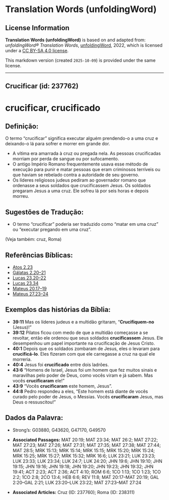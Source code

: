 # Translation Words (unfoldingWord)

## License Information

**Translation Words (unfoldingWord)** is based on and adapted from: _unfoldingWord® Translation Words_, [unfoldingWord](https://unfoldingword.org/utw), 2022, which is licensed under a [CC BY-SA 4.0 license](https://creativecommons.org/licenses/by-sa/4.0/legalcode.en).

This markdown version (created `2025-10-09`) is provided under the same license.



--------------------------------

## Crucificar (id: 237762)

crucificar, crucificado
=======================

Definição:
----------

O termo “crucificar” significa executar alguém prendendo\-o a uma cruz e deixando\-o lá para sofrer e morrer em grande dor.

* A vítima era amarrada à cruz ou pregada nela. As pessoas crucificadas morriam por perda de sangue ou por sufocamento.
* O antigo Império Romano frequentemente usava esse método de execução para punir e matar pessoas que eram criminosos terríveis ou que haviam se rebelado contra a autoridade de seu governo.
* Os líderes religiosos judeus pediram ao governador romano que ordenasse a seus soldados que crucificassem Jesus. Os soldados pregaram Jesus a uma cruz. Ele sofreu lá por seis horas e depois morreu.

Sugestões de Tradução:
----------------------

* O termo “crucificar” poderia ser traduzido como “matar em uma cruz” ou “executar pregando em uma cruz”.

(Veja também: cruz, Roma)

Referências Bíblicas:
---------------------

* [Atos 2\.23](https://ref.ly/Acts2:23)
* [Gálatas 2\.20–21](https://ref.ly/Gal2:20-Gal2:21)
* [Lucas 23\.20–22](https://ref.ly/Luke23:20-Luke23:22)
* [Lucas 23\.34](https://ref.ly/Luke23:34)
* [Mateus 20\.17–19](https://ref.ly/Matt20:17-Matt20:19)
* [Mateus 27\.23–24](https://ref.ly/Matt27:23-Matt27:24)

Exemplos das histórias da Bíblia:
---------------------------------

* **39:11** Mas os líderes judeus e a multidão gritaram, “**Crucifiquem\-no** (Jesus)!”
* **39:12** Pilatos ficou com medo de que a multidão começasse a se revoltar, então ele ordenou que seus soldados **crucificassem** Jesus. Ele desempenhou um papel importante na crucificação de Jesus Cristo.
* **40:1** Depois que os soldados zombaram de Jesus, eles o levaram para **crucificá\-lo**. Eles fizeram com que ele carregasse a cruz na qual ele morreria.
* **40:4** Jesus foi **crucificado** entre dois ladrões.
* **43:6** “Homens de Israel, Jesus foi um homem que fez muitos sinais e maravilhas pelo poder de Deus, como vocês viram e já sabem. Mas vocês **crucificaram** ele!”
* **43:9** “Vocês **crucificaram** este homem, Jesus”.
* **44:8** Pedro respondeu a eles, “Este homem está diante de vocês curado pelo poder de Jesus, o Messias. Vocês **crucificaram** Jesus, mas Deus o ressuscitou!”

Dados da Palavra:
-----------------

* Strong’s: G03880, G43620, G47170, G49570

* **Associated Passages:** MAT 20:19; MAT 23:34; MAT 26:2; MAT 27:22; MAT 27:23; MAT 27:26; MAT 27:31; MAT 27:35; MAT 27:38; MAT 27:44; MAT 28:5; MRK 15:13; MRK 15:14; MRK 15:15; MRK 15:20; MRK 15:24; MRK 15:25; MRK 15:27; MRK 15:32; MRK 16:6; LUK 23:21; LUK 23:23; LUK 23:33; LUK 23:34; LUK 24:7; LUK 24:20; JHN 19:6; JHN 19:10; JHN 19:15; JHN 19:16; JHN 19:18; JHN 19:20; JHN 19:23; JHN 19:32; JHN 19:41; ACT 2:23; ACT 2:36; ACT 4:10; ROM 6:6; 1CO 1:13; 1CO 1:23; 1CO 2:2; 1CO 2:8; 2CO 13:4; HEB 6:6; REV 11:8; MAT 20:17–MAT 20:19; GAL 2:20–GAL 2:21; LUK 23:20–LUK 23:22; MAT 27:23–MAT 27:24
* **Associated Articles:** Cruz (ID: 237760); Roma (ID: 238311)

